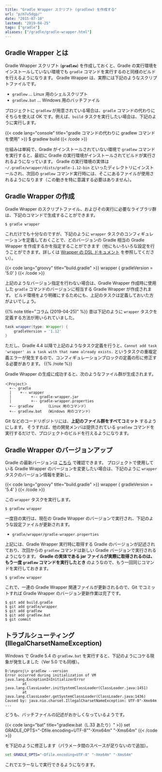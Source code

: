 ```yaml
---
title: "Gradle Wrapper スクリプト (gradlew) を作成する"
url: "p/m7u5dgp/"
date: "2015-07-10"
lastmod: "2019-04-25"
tags: ["gradle"]
aliases: ["/gradle/gradle-wrapper.html"]
---
```


Gradle Wrapper とは
----

Gradle Wrapper スクリプト (**`gradlew`**) を作成しておくと、Gradle の実行環境をインストールしていない環境でも `gradle` コマンドを実行するのと同様のビルドを行えるようになります。
Gradle Wrapper は、実際には下記のようなスクリプトファイルです。

* `gradlew` ... Linux 用のシェルスクリプト
* `gradlew.bat` ... Windows 用のバッチファイル

プロジェクトに `gradlew` が用意されている場合は、`gradle` コマンドの代わりにそちらを使えば OK です。例えば、`build` タスクを実行したい場合は、下記のように実行します。

{{< code lang="console" title="gradle コマンドの代わりに gradlew コマンドを使用" >}}
$ gradlew build
{{< /code >}}

仕組みは単純で、Gradle がインストールされていない環境で `gradlew` コマンドを実行すると、最初に Gradle の実行環境がインストールされてビルドが実行されるようになっています。
Gradle の実行環境の実体は `~/.gradle/wrapper/dists/gradle-1.12-bin` といったディレクトリにインストールされ、次回の `gradlew` コマンド実行時には、そこにあるファイルが使用されるようになります（この動きを特に意識する必要はありません）。


Gradle Wrapper の作成
----

Gradle Wrapper のスクリプトファイル、およびその実行に必要なライブラリ群は、下記のコマンドで生成することができます。

```console
$ gradle wrapper
```

これだけでも十分なのですが、下記のように `wrapper` タスクのコンフィギュレーションを定義しておくことで、どのバージョンの Gradle 相当の Gradle Wrapper を作成するかを指定することができます（他にもいろいろな設定を行うことができます。詳しくは [Wrapper の DSL ドキュメント](https://docs.gradle.org/current/dsl/org.gradle.api.tasks.wrapper.Wrapper.html) を参照してください）。

{{< code lang="groovy" title="build.gradle" >}}
wrapper {
    gradleVersion = '5.0'
}
{{< /code >}}

上記のようなバージョン指定を行わない場合は、Gradle Wrapper 作成時に使用した `gradle` コマンドのバージョンに相当する Gradle Wrapper が作成されます。
ビルド環境をより明確にするためにも、上記のタスクは定義しておいた方がよいでしょう。

{{% note title="コラム (2019-04-25)" %}}
昔は下記のように `wrapper` タスクを定義する方法が用いられていました。

```groovy
task wrapper(type: Wrapper) {
    gradleVersion = '1.12'
}
```

ただし、Gradle 4.4 以降で上記のようなタスク定義を行うと、`Cannot add task 'wrapper' as a task with that name already exists.` というタスクの重複定義エラーが発生するので、コンフィギュレーションブロックの定義の形に修正する必要があります。
{{% /note %}}

Gradle Wrapper の生成に成功すると、次のようなファイル群が生成されます。

```
＜Project＞
  +-- gradle
  |    +-- wrapper
  |         +-- gradle-wrapper.jar
  |         +-- gradle-wrapper.properties
  +-- gradlew      （Linux 用のコマンド）
  +-- gradlew.bat  （Windows 用のコマンド）
```

Git などのコードリポジトリには、**上記のファイル群をすべてコミット** するようにします。
そうすれば、他の開発メンバは提供されている `gradlew` コマンドを実行するだけで、プロジェクトのビルドを行えるようになります。


Gradle Wrapper のバージョンアップ
----

Gradle の最新バージョンは [こちら](https://services.gradle.org/distributions/) で確認できます。
プロジェクトで使用している Gradle Wrapper のバージョンを変更したい場合は、下記のように `wrapper` タスクのバージョン情報を更新し、

{{< code lang="groovy" title="build.gradle" >}}
wrapper {
    gradleVersion = '5.4'
}
{{< /code >}}

この `wrapper` タスクを実行します。

```console
$ gradlew wrapper
```

一度目の実行は、現在の Gradle Wrapper のバージョンで実行され、下記のような設定ファイルが更新されます。

- `gradle/wrapper/gradle-wrapper.properties`

上記には、Gradle Wrapper 実行時に取得する Gradle のバージョンが記述されており、次回からの `gradlew` コマンドは新しい Gradle バージョンで実行されるようになります。
**Gradle の実体である jar ファイルが実際に取得されるのは、もう一度 `gradlew` コマンドを実行したとき** のようなので、もう一回同じコマンドを実行しておきます。

```console
$ gradlew wrapper
```

これで、一連の Gradle Wrapper 関連ファイルが更新されるので、Git でコミットすれば Gradle Wrapper のバージョン更新作業は完了です。

```console
$ git add build.gradle
$ git add gradle/wrapper
$ git add gradlew
$ git add gradlew.bat
$ git commit
```


トラブルシューティング (IllegalCharsetNameException)
----

Windows で Gradle 5.4 の `gradlew.bat` を実行すると、下記のようにコケる現象が発生しました（Ver 5.0 でも同様）。

```
D:\myproj\> gradlew --version
Error occurred during initialization of VM
java.lang.ExceptionInInitializerError
        at java.lang.ClassLoader.initSystemClassLoader(ClassLoader.java:1451)
        at java.lang.ClassLoader.getSystemClassLoader(ClassLoader.java:1436)
Caused by: java.nio.charset.IllegalCharsetNameException: UTF-8"-Xmx64m
...
```

どうも、バッチファイルの記述がおかしくなっているようです。

{{< code lang="bat" title="gradlew.bat（L.33 あたり）" >}}
set GRADLE_OPTS="-Dfile.encoding=UTF-8""-Xmx64m" "-Xms64m"
{{< /code >}}

を下記のように修正します（パラメータ間のスペースが足りないので追加）。

```bat
set GRADLE_OPTS="-Dfile.encoding=UTF-8" "-Xmx64m" "-Xms64m"
```

これでエラーなしで実行できるようになります。

